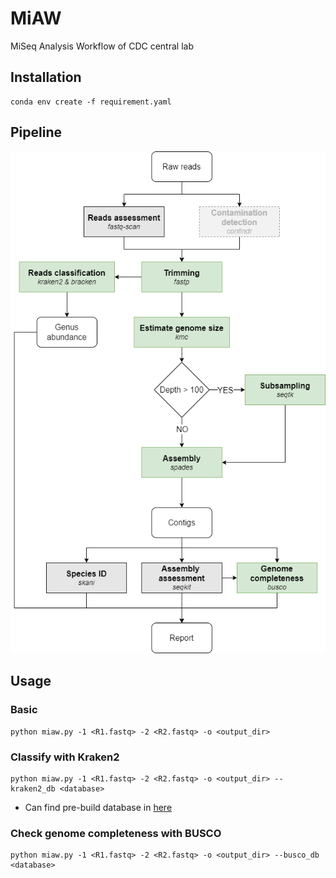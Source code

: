 # MiAW
MiSeq Analysis Workflow of CDC central lab

## Installation
```
conda env create -f requirement.yaml
```
## Pipeline
<img src="misc/pipeline.png" width="600">

## Usage

### Basic
```
python miaw.py -1 <R1.fastq> -2 <R2.fastq> -o <output_dir>
```

### Classify with Kraken2
```
python miaw.py -1 <R1.fastq> -2 <R2.fastq> -o <output_dir> --kraken2_db <database>
```
* Can find pre-build database in [here](https://benlangmead.github.io/aws-indexes/k2)

### Check genome completeness with BUSCO
```
python miaw.py -1 <R1.fastq> -2 <R2.fastq> -o <output_dir> --busco_db <database>
```